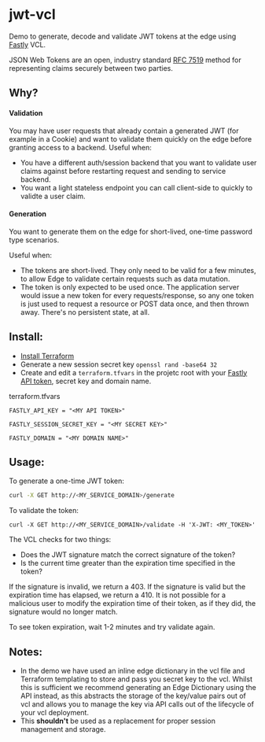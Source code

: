 # jwt-vcl
Demo to generate, decode and validate JWT tokens at the edge using [Fastly](https://www.fastly.com/) VCL.

JSON Web Tokens are an open, industry standard [RFC 7519](https://tools.ietf.org/html/rfc7519) method for representing claims securely between two parties.

## Why?

#### Validation
You may have user requests that already contain a generated JWT (for example in a Cookie) and want to validate them quickly on the edge before granting access to a backend.
Useful when:
- You have a different auth/session backend that you want to validate user claims against before restarting request and sending to service backend.
- You want a light stateless endpoint you can call client-side to quickly to validte a user claim.

#### Generation
You want to generate them on the edge for short-lived, one-time password type scenarios. 

Useful when:
- The tokens are short-lived. They only need to be valid for a few minutes, to allow Edge to validate certain requests such as data mutation. 
- The token is only expected to be used once. The application server would issue a new token for every requests/response, so any one token is just used to request a resource or POST data once, and then thrown away. There's no persistent state, at all.

## Install:
- [Install Terraform](https://www.terraform.io/downloads.html)
- Generate a new session secret key `openssl rand -base64 32`
- Create and edit a `terraform.tfvars` in the projetc root with your [Fastly API token](https://docs.fastly.com/api/auth#tokens), secret key and domain name.

terraform.tfvars
```env
FASTLY_API_KEY = "<MY API TOKEN>"

FASTLY_SESSION_SECRET_KEY = "<MY SECRET KEY>"

FASTLY_DOMAIN = "<MY DOMAIN NAME>"
```

## Usage:
To generate a one-time JWT token:
```sh
curl -X GET http://<MY_SERVICE_DOMAIN>/generate
```

To validate the token:
```
curl -X GET http://<MY_SERVICE_DOMAIN>/validate -H 'X-JWT: <MY_TOKEN>'
```

The VCL checks for two things:
- Does the JWT signature match the correct signature of the token?
- Is the current time greater than the expiration time specified in the token?

If the signature is invalid, we return a 403. If the signature is valid but the expiration time has elapsed, we return a 410. It is not possible for a malicious user to modify the expiration time of their token, as if they did, the signature would no longer match.

To see token expiration, wait 1-2 minutes and try validate again.

## Notes:
- In the demo we have used an inline edge dictionary in the vcl file and Terraform templating to store and pass you secret key to the vcl. Whilst this is sufficient we recommend generating an Edge Dictionary using the API instead, as this abstracts the storage of the key/value pairs out of vcl and allows you to manage the key via API calls out of the lifecycle of your vcl deployment.
- This **shouldn't** be used as a replacement for proper session management and storage.
